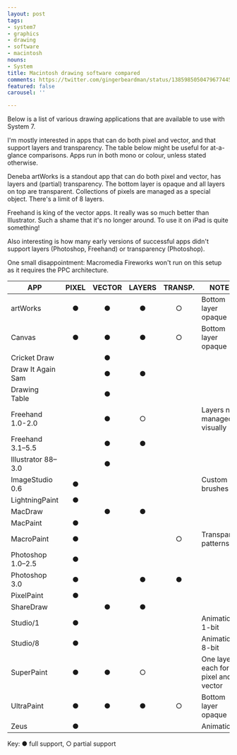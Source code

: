 ```yaml
---
layout: post
tags:
- system7
- graphics
- drawing
- software
- macintosh
nouns:
- System
title: Macintosh drawing software compared
comments: https://twitter.com/gingerbeardman/status/1385985050479677445
featured: false
carousel: ''

---
```

Below is a list of various drawing applications that are available to use with System 7.

I'm mostly interested in apps that can do both pixel and vector, and that support layers and transparency. The table below might be useful for at-a-glance comparisons. Apps run in both mono or colour, unless stated otherwise.

Deneba artWorks is a standout app that can do both pixel and vector, has layers and (partial) transparency. The bottom layer is opaque and all layers on top are transparent. Collections of pixels are managed as a special object. There's a limit of 8 layers.

Freehand is king of the vector apps. It really was so much better than Illustrator. Such a shame that it's no longer around. To use it on iPad is quite something!

Also interesting is how many early versions of successful apps didn't support layers (Photoshop, Freehand) or transparency (Photoshop).

One small disappointment: Macromedia Fireworks won't run on this setup as it requires the PPC architecture.

| APP | PIXEL | VECTOR | LAYERS | TRANSP. | NOTES |
| --- |:---:|:---:|:---:|:---:| --- |
| artWorks | ● | ● | ● | ○ | Bottom layer opaque |
| Canvas | ● | ● | ● | ○ | Bottom layer opaque |
| Cricket Draw |   | ● |   |   |  |
| Draw It Again Sam |   | ● | ● |   |  |
| Drawing Table |   | ● |   |   |  |
| Freehand 1.0-2.0 |   | ● | ○ |   | Layers not managed visually |
| Freehand 3.1–5.5 |   | ● | ● |   |  |
| Illustrator 88–3.0 |   | ● |   |   |  |
| ImageStudio 0.6 | ● |   |   |   | Custom brushes |
| LightningPaint | ● |   |   |   |  |
| MacDraw |   | ● | ● |   |  |
| MacPaint | ● |   |   |   |  |
| MacroPaint | ● |   |   | ○ | Transparent patterns |
| Photoshop 1.0–2.5 | ● |   |   |   |  |
| Photoshop 3.0 | ● |   | ● | ● |  |
| PixelPaint | ● |   |   |   |  |
| ShareDraw |   | ● | ● |   |  |
| Studio/1 | ● |   |   |   | Animation, 1-bit |
| Studio/8 | ● |   |   |   | Animation, 8-bit |
| SuperPaint | ● | ● | ○ |   | One layer each for pixel and vector |
| UltraPaint | ● | ● | ● | ○ | Bottom layer opaque |
| Zeus | ● |   |   |   | Animation |

Key: ● full support, ○ partial support
